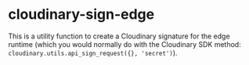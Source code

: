 # cloudinary-sign-edge

This is a utility function to create a Cloudinary signature for the edge runtime (which you would normally do with the Cloudinary SDK method: `cloudinary.utils.api_sign_request({}, 'secret')`).
